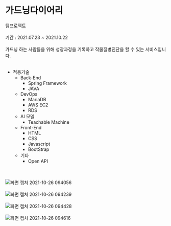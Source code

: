 # 가드닝다이어리

팀프로젝트
<br><br>
기간 : 2021.07.23 ~ 2021.10.22
<br><br>
가드닝 하는 사람들을 위해 성장과정을 기록하고 작물질병진단을 할 수 있는 서비스입니다.
<br><br>

* 적용기술 
  * Back-End  
    * Spring Framework 
    * JAVA 
  * DevOps 
    * MariaDB
    * AWS EC2
    * RDS
  * AI 모델
    * Teachable Machine
  * Front-End 
    * HTML 
    * CSS 
    * Javascript 
    * BootStrap 
  * 기타 
    * Open API
    
<br><br>
![화면 캡처 2021-10-26 094056](https://user-images.githubusercontent.com/66003049/182756809-6803739d-99a9-419c-beca-473ac69e1b74.png)
<br><br>
![화면 캡처 2021-10-26 094239](https://user-images.githubusercontent.com/66003049/182756837-4d582544-b06f-41b5-bd75-cdcc46ac7865.png)
<br><br>
![화면 캡처 2021-10-26 094428](https://user-images.githubusercontent.com/66003049/182756858-92ceb616-5ba5-45a4-a9d3-d32e4effb8f6.png)
<br><br>
![화면 캡처 2021-10-26 094616](https://user-images.githubusercontent.com/66003049/182756880-16949f03-4a46-4ccc-8ee5-d8a82ef6a35e.png)


